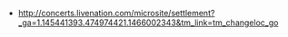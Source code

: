 - http://concerts.livenation.com/microsite/settlement?_ga=1.145441393.474974421.1466002343&tm_link=tm_changeloc_go
